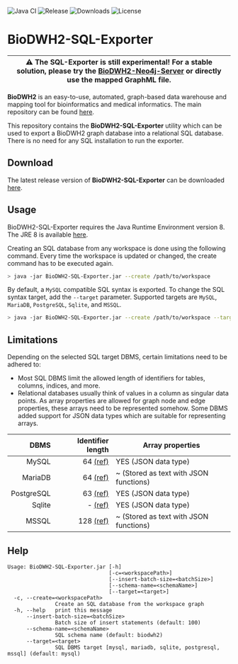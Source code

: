 ![Java CI](https://github.com/BioDWH2/BioDWH2-SQL-Exporter/workflows/Java%20CI/badge.svg?branch=develop) ![Release](https://img.shields.io/github/v/release/BioDWH2/BioDWH2-SQL-Exporter) ![Downloads](https://img.shields.io/github/downloads/BioDWH2/BioDWH2-SQL-Exporter/total) ![License](https://img.shields.io/github/license/BioDWH2/BioDWH2-SQL-Exporter)

# BioDWH2-SQL-Exporter

| :warning: The SQL-Exporter is still experimental! For a stable solution, please try the [BioDWH2-Neo4j-Server](https://github.com/BioDWH2/BioDWH2-Neo4j-Server) or directly use the mapped GraphML file. |
| --- |

**BioDWH2** is an easy-to-use, automated, graph-based data warehouse and mapping tool for bioinformatics and medical
informatics. The main repository can be found [here](https://github.com/BioDWH2/BioDWH2).

This repository contains the **BioDWH2-SQL-Exporter** utility which can be used to export a BioDWH2 graph database into
a relational SQL database. There is no need for any SQL installation to run the exporter.

## Download

The latest release version of **BioDWH2-SQL-Exporter** can be
downloaded [here](https://github.com/BioDWH2/BioDWH2-SQL-Exporter/releases/latest).

## Usage

BioDWH2-SQL-Exporter requires the Java Runtime Environment version 8. The JRE 8 is
available [here](https://www.oracle.com/java/technologies/javase-jre8-downloads.html).

Creating an SQL database from any workspace is done using the following command. Every time the workspace is updated or
changed, the create command has to be executed again.

~~~BASH
> java -jar BioDWH2-SQL-Exporter.jar --create /path/to/workspace
~~~

By default, a `MySQL` compatible SQL syntax is exported. To change the SQL syntax target, add the `--target` parameter.
Supported targets are `MySQL`, `MariaDB`, `PostgreSQL`, `Sqlite`, and `MSSQL`.

~~~BASH
> java -jar BioDWH2-SQL-Exporter.jar --create /path/to/workspace --target sqlite
~~~

## Limitations

Depending on the selected SQL target DBMS, certain limitations need to be adhered to:

* Most SQL DBMS limit the allowed length of identifiers for tables, columns, indices, and more.
* Relational databases usually think of values in a column as singular data points. As array properties are allowed for
  graph node and edge properties, these arrays need to be represented somehow. Some DBMS added support for JSON data
  types which are suitable for representing arrays.

|       DBMS |                                                                        Identifier length | Array properties                       |
|-----------:|-----------------------------------------------------------------------------------------:|----------------------------------------|
|      MySQL |               64 [(ref)](https://dev.mysql.com/doc/refman/8.0/en/identifier-length.html) | YES (JSON data type)                   |
|    MariaDB |                   64 [(ref)](https://mariadb.com/kb/en/identifier-names/#maximum-length) | ~ (Stored as text with JSON functions) |
| PostgreSQL |                          63 [(ref)](https://www.postgresql.org/docs/current/limits.html) | YES (JSON data type)                   |
|     Sqlite |                                            - [(ref)](https://www.sqlite.org/limits.html) | YES (JSON data type)                   |
|      MSSQL | 128 [(ref)](https://www.c-sharpcorner.com/blogs/maximum-length-of-objects-in-sql-server) | ~ (Stored as text with JSON functions) |

## Help

~~~
Usage: BioDWH2-SQL-Exporter.jar [-h]
                                [-c=<workspacePath>]
                                [--insert-batch-size=<batchSize>]
                                [--schema-name=<schemaName>]
                                [--target=<target>]
  -c, --create=<workspacePath>
               Create an SQL database from the workspace graph
  -h, --help   print this message
      --insert-batch-size=<batchSize>
               Batch size of insert statements (default: 100)
      --schema-name=<schemaName>
               SQL schema name (default: biodwh2)
      --target=<target>
               SQL DBMS target [mysql, mariadb, sqlite, postgresql, mssql] (default: mysql)
~~~